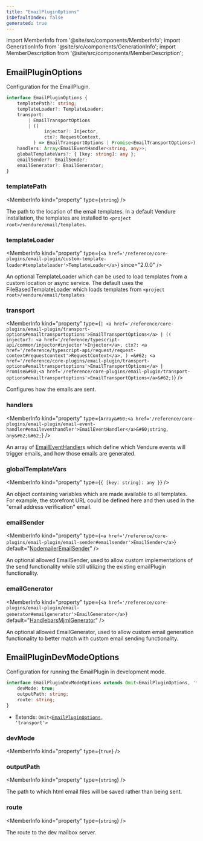 ```yaml
---
title: "EmailPluginOptions"
isDefaultIndex: false
generated: true
---
```

<!-- This file was generated from the Vendure source. Do not modify. Instead, re-run the "docs:build" script -->
import MemberInfo from '@site/src/components/MemberInfo';
import GenerationInfo from '@site/src/components/GenerationInfo';
import MemberDescription from '@site/src/components/MemberDescription';


## EmailPluginOptions

<GenerationInfo sourceFile="packages/email-plugin/src/types.ts" sourceLine="40" packageName="@vendure/email-plugin" />

Configuration for the EmailPlugin.

```ts title="Signature"
interface EmailPluginOptions {
    templatePath?: string;
    templateLoader?: TemplateLoader;
    transport:
        | EmailTransportOptions
        | ((
              injector?: Injector,
              ctx?: RequestContext,
          ) => EmailTransportOptions | Promise<EmailTransportOptions>);
    handlers: Array<EmailEventHandler<string, any>>;
    globalTemplateVars?: { [key: string]: any };
    emailSender?: EmailSender;
    emailGenerator?: EmailGenerator;
}
```

<div className="members-wrapper">

### templatePath

<MemberInfo kind="property" type={`string`}   />

The path to the location of the email templates. In a default Vendure installation,
the templates are installed to `<project root>/vendure/email/templates`.
### templateLoader

<MemberInfo kind="property" type={`<a href='/reference/core-plugins/email-plugin/custom-template-loader#templateloader'>TemplateLoader</a>`}  since="2.0.0"  />

An optional TemplateLoader which can be used to load templates from a custom location or async service.
The default uses the FileBasedTemplateLoader which loads templates from `<project root>/vendure/email/templates`
### transport

<MemberInfo kind="property" type={`| <a href='/reference/core-plugins/email-plugin/transport-options#emailtransportoptions'>EmailTransportOptions</a>         | ((               injector?: <a href='/reference/typescript-api/common/injector#injector'>Injector</a>,               ctx?: <a href='/reference/typescript-api/request/request-context#requestcontext'>RequestContext</a>,           ) =&#62; <a href='/reference/core-plugins/email-plugin/transport-options#emailtransportoptions'>EmailTransportOptions</a> | Promise&#60;<a href='/reference/core-plugins/email-plugin/transport-options#emailtransportoptions'>EmailTransportOptions</a>&#62;)`}   />

Configures how the emails are sent.
### handlers

<MemberInfo kind="property" type={`Array&#60;<a href='/reference/core-plugins/email-plugin/email-event-handler#emaileventhandler'>EmailEventHandler</a>&#60;string, any&#62;&#62;`}   />

An array of <a href='/reference/core-plugins/email-plugin/email-event-handler#emaileventhandler'>EmailEventHandler</a>s which define which Vendure events will trigger
emails, and how those emails are generated.
### globalTemplateVars

<MemberInfo kind="property" type={`{ [key: string]: any }`}   />

An object containing variables which are made available to all templates. For example,
the storefront URL could be defined here and then used in the "email address verification"
email.
### emailSender

<MemberInfo kind="property" type={`<a href='/reference/core-plugins/email-plugin/email-sender#emailsender'>EmailSender</a>`} default="<a href='/reference/core-plugins/email-plugin/email-sender#nodemaileremailsender'>NodemailerEmailSender</a>"   />

An optional allowed EmailSender, used to allow custom implementations of the send functionality
while still utilizing the existing emailPlugin functionality.
### emailGenerator

<MemberInfo kind="property" type={`<a href='/reference/core-plugins/email-plugin/email-generator#emailgenerator'>EmailGenerator</a>`} default="<a href='/reference/core-plugins/email-plugin/email-generator#handlebarsmjmlgenerator'>HandlebarsMjmlGenerator</a>"   />

An optional allowed EmailGenerator, used to allow custom email generation functionality to
better match with custom email sending functionality.


</div>


## EmailPluginDevModeOptions

<GenerationInfo sourceFile="packages/email-plugin/src/types.ts" sourceLine="110" packageName="@vendure/email-plugin" />

Configuration for running the EmailPlugin in development mode.

```ts title="Signature"
interface EmailPluginDevModeOptions extends Omit<EmailPluginOptions, 'transport'> {
    devMode: true;
    outputPath: string;
    route: string;
}
```
* Extends: <code>Omit&#60;<a href='/reference/core-plugins/email-plugin/email-plugin-options#emailpluginoptions'>EmailPluginOptions</a>, 'transport'&#62;</code>



<div className="members-wrapper">

### devMode

<MemberInfo kind="property" type={`true`}   />


### outputPath

<MemberInfo kind="property" type={`string`}   />

The path to which html email files will be saved rather than being sent.
### route

<MemberInfo kind="property" type={`string`}   />

The route to the dev mailbox server.


</div>
